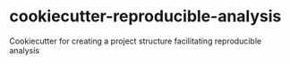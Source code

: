 # cookiecutter-reproducible-analysis
Cookiecutter for creating a project structure facilitating reproducible analysis 
